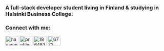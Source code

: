 
<h3 align="left">A full-stack developer student living in Finland & studying in Helsinki Business College.</h3>

<h3 align="left">Connect with me:</h3>
<p align="left">
<a href="https://linkedin.com/in/hasanmd91" target="blank"><img align="center" src="https://raw.githubusercontent.com/rahuldkjain/github-profile-readme-generator/master/src/images/icons/Social/linked-in-alt.svg" alt="hasanmd91" height="30" width="40" /></a>
<a href="https://fb.com/profile.php?id=100069593825824" target="blank"><img align="center" src="https://raw.githubusercontent.com/rahuldkjain/github-profile-readme-generator/master/src/images/icons/Social/facebook.svg" alt="profile.php?id=100069593825824" height="30" width="40" /></a>
<a href="https://stackoverflow.com/users/18648332" target="blank"><img align="center" src="https://raw.githubusercontent.com/rahuldkjain/github-profile-readme-generator/master/src/images/icons/Social/stack-overflow.svg" alt="18648332" height="30" width="40" /></a>
<a href="https://discord.gg/6772" target="blank"><img align="center" src="https://raw.githubusercontent.com/rahuldkjain/github-profile-readme-generator/master/src/images/icons/Social/discord.svg" alt="6772" height="30" width="40" /></a>
</p>


